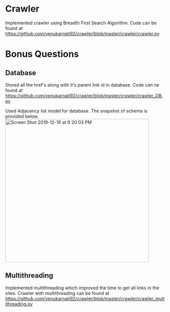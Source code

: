 # Crawler
Implemented crawler using Breadth First Search Algorithm. Code can be found at https://github.com/venukarnati92/crawler/blob/master/crawler/crawler.py

# Bonus Questions

## Database
Stored all the href's along with it's parent link id in database. Code can ne found at https://github.com/venukarnati92/crawler/blob/master/crawler/crawler_DB.py

Used Adjacency list model for database. The snapshot of schema is provided below. 
<img width="453" alt="Screen Shot 2019-12-16 at 9 20 03 PM" src="https://user-images.githubusercontent.com/22748497/70969943-fb5f7b80-2051-11ea-8076-0dc8f328e30c.png">

## Multithreading

Implemented multithreading which improved the time to get all links in the sites. Crawler with multithreading can be found at https://github.com/venukarnati92/crawler/blob/master/crawler/crawler_multithreading.py

